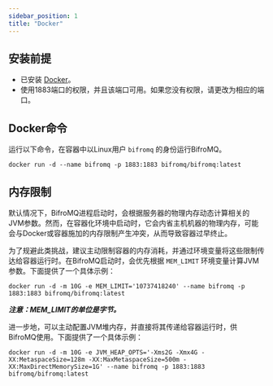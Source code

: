 ```yaml
---
sidebar_position: 1
title: "Docker"
---
```


## 安装前提

* 已安装 [Docker](https://www.docker.com/)。
* 使用1883端口的权限，并且该端口可用。如果您没有权限，请更改为相应的端口。

## Docker命令

运行以下命令，在容器中以Linux用户 `bifromq` 的身份运行BifroMQ。

```
docker run -d --name bifromq -p 1883:1883 bifromq/bifromq:latest
```

## 内存限制

默认情况下，BifroMQ进程启动时，会根据服务器的物理内存动态计算相关的JVM参数。然而，在容器化环境中启动时，它会内省主机机器的物理内存，可能会与Docker或容器施加的内存限制产生冲突，从而导致容器过早终止。

为了规避此类挑战，建议主动限制容器的内存消耗，并通过环境变量将这些限制传达给容器运行时。在BifroMQ启动时，会优先根据 `MEM_LIMIT` 环境变量计算JVM参数。下面提供了一个具体示例：

```
docker run -d -m 10G -e MEM_LIMIT='10737418240' --name bifromq -p 1883:1883 bifromq/bifromq:latest
```

***注意：MEM_LIMIT的单位是字节。***

进一步地，可以主动配置JVM堆内存，并直接将其传递给容器运行时，供BifroMQ使用。下面提供了一个具体示例：

```
docker run -d -m 10G -e JVM_HEAP_OPTS='-Xms2G -Xmx4G -XX:MetaspaceSize=128m -XX:MaxMetaspaceSize=500m -XX:MaxDirectMemorySize=1G' --name bifromq -p 1883:1883 bifromq/bifromq:latest
```